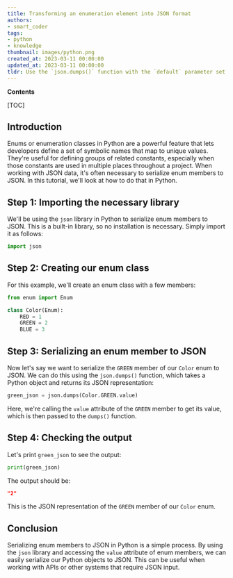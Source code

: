 ```yaml
---
title: Transforming an enumeration element into JSON format
authors:
- smart_coder
tags:
- python
- knowledge
thumbnail: images/python.png
created_at: 2023-03-11 00:00:00
updated_at: 2023-03-11 00:00:00
tldr: Use the `json.dumps()` function with the `default` parameter set to `lambda o o.value` to serialise an Enum member to JSON in Python.
---
```


**Contents**

[TOC]

## Introduction
Enums or enumeration classes in Python are a powerful feature that lets developers define a set of symbolic names that map to unique values. They're useful for defining groups of related constants, especially when those constants are used in multiple places throughout a project. When working with JSON data, it's often necessary to serialize enum members to JSON. In this tutorial, we'll look at how to do that in Python.

## Step 1: Importing the necessary library
We'll be using the `json` library in Python to serialize enum members to JSON. This is a built-in library, so no installation is necessary. Simply import it as follows:

```python
import json
```

## Step 2: Creating our enum class
For this example, we'll create an enum class with a few members:

```python
from enum import Enum

class Color(Enum):
    RED = 1
    GREEN = 2
    BLUE = 3
```

## Step 3: Serializing an enum member to JSON
Now let's say we want to serialize the `GREEN` member of our `Color` enum to JSON. We can do this using the `json.dumps()` function, which takes a Python object and returns its JSON representation:

```python
green_json = json.dumps(Color.GREEN.value)
```

Here, we're calling the `value` attribute of the `GREEN` member to get its value, which is then passed to the `dumps()` function.

## Step 4: Checking the output
Let's print `green_json` to see the output:

```python
print(green_json)
```

The output should be:

```json
"2"
```

This is the JSON representation of the `GREEN` member of our `Color` enum.

## Conclusion
Serializing enum members to JSON in Python is a simple process. By using the `json` library and accessing the `value` attribute of enum members, we can easily serialize our Python objects to JSON. This can be useful when working with APIs or other systems that require JSON input.
